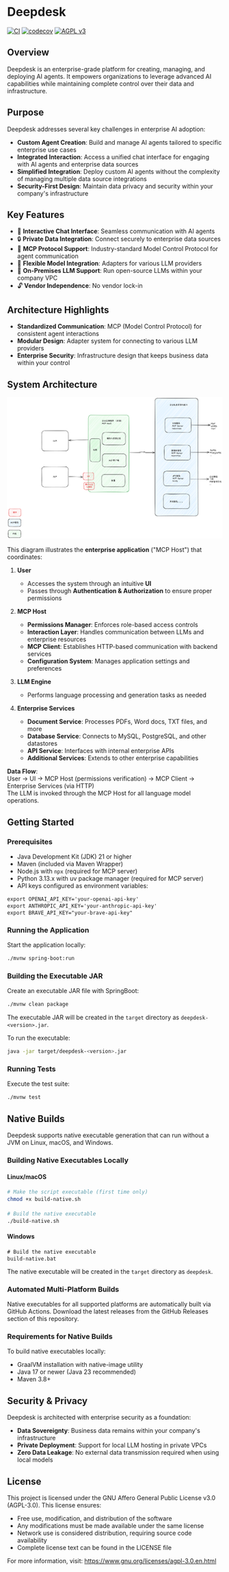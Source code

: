 # Deepdesk
[![CI](https://github.com/moguyn/deepdesk/actions/workflows/ci.yml/badge.svg)](https://github.com/moguyn/deepdesk/actions/workflows/ci.yml)
[![codecov](https://codecov.io/gh/moguyn/deepdesk/graph/badge.svg?token=Q46OP0MTY5)](https://codecov.io/gh/moguyn/deepdesk)
[![AGPL v3](https://img.shields.io/badge/License-AGPL%20v3-blue.svg)](https://www.gnu.org/licenses/agpl-3.0)

## Overview

Deepdesk is an enterprise-grade platform for creating, managing, and deploying AI agents. It empowers organizations to leverage advanced AI capabilities while maintaining complete control over their data and infrastructure.

## Purpose

Deepdesk addresses several key challenges in enterprise AI adoption:

- **Custom Agent Creation**: Build and manage AI agents tailored to specific enterprise use cases
- **Integrated Interaction**: Access a unified chat interface for engaging with AI agents and enterprise data sources
- **Simplified Integration**: Deploy custom AI agents without the complexity of managing multiple data source integrations
- **Security-First Design**: Maintain data privacy and security within your company's infrastructure

## Key Features

- 💬 **Interactive Chat Interface**: Seamless communication with AI agents
- 🔒 **Private Data Integration**: Connect securely to enterprise data sources
- 🔄 **MCP Protocol Support**: Industry-standard Model Control Protocol for agent communication
- 🔌 **Flexible Model Integration**: Adapters for various LLM providers
- 🏢 **On-Premises LLM Support**: Run open-source LLMs within your company VPC
- 🔓 **Vendor Independence**: No vendor lock-in

## Architecture Highlights

- **Standardized Communication**: MCP (Model Control Protocol) for consistent agent interactions
- **Modular Design**: Adapter system for connecting to various LLM providers
- **Enterprise Security**: Infrastructure design that keeps business data within your control

## System Architecture

![System Architecture](images/archi.png)

This diagram illustrates the **enterprise application** ("MCP Host") that coordinates:

1. **User**  
   - Accesses the system through an intuitive **UI**  
   - Passes through **Authentication & Authorization** to ensure proper permissions

2. **MCP Host**  
   - **Permissions Manager**: Enforces role-based access controls
   - **Interaction Layer**: Handles communication between LLMs and enterprise resources
   - **MCP Client**: Establishes HTTP-based communication with backend services
   - **Configuration System**: Manages application settings and preferences

3. **LLM Engine**  
   - Performs language processing and generation tasks as needed

4. **Enterprise Services**  
   - **Document Service**: Processes PDFs, Word docs, TXT files, and more
   - **Database Service**: Connects to MySQL, PostgreSQL, and other datastores
   - **API Service**: Interfaces with internal enterprise APIs
   - **Additional Services**: Extends to other enterprise capabilities

**Data Flow**:  
User → UI → MCP Host (permissions verification) → MCP Client → Enterprise Services (via HTTP)  
The LLM is invoked through the MCP Host for all language model operations.

## Getting Started

### Prerequisites

- Java Development Kit (JDK) 21 or higher
- Maven (included via Maven Wrapper)
- Node.js with `npx` (required for MCP server)
- Python 3.13.x with uv package manager (required for MCP server)
- API keys configured as environment variables:

```shell
export OPENAI_API_KEY='your-openai-api-key'
export ANTHROPIC_API_KEY='your-anthropic-api-key'
export BRAVE_API_KEY="your-brave-api-key"
```

### Running the Application

Start the application locally:

```bash
./mvnw spring-boot:run
```

### Building the Executable JAR

Create an executable JAR file with SpringBoot:

```bash
./mvnw clean package
```

The executable JAR will be created in the `target` directory as `deepdesk-<version>.jar`.

To run the executable:

```bash
java -jar target/deepdesk-<version>.jar
```

### Running Tests

Execute the test suite:

```bash
./mvnw test
```

## Native Builds

Deepdesk supports native executable generation that can run without a JVM on Linux, macOS, and Windows.

### Building Native Executables Locally

#### Linux/macOS

```bash
# Make the script executable (first time only)
chmod +x build-native.sh

# Build the native executable
./build-native.sh
```

#### Windows

```batch
# Build the native executable
build-native.bat
```

The native executable will be created in the `target` directory as `deepdesk`.

### Automated Multi-Platform Builds

Native executables for all supported platforms are automatically built via GitHub Actions. Download the latest releases from the GitHub Releases section of this repository.

### Requirements for Native Builds

To build native executables locally:

- GraalVM installation with native-image utility
- Java 17 or newer (Java 23 recommended)
- Maven 3.8+

## Security & Privacy

Deepdesk is architected with enterprise security as a foundation:

- **Data Sovereignty**: Business data remains within your company's infrastructure
- **Private Deployment**: Support for local LLM hosting in private VPCs
- **Zero Data Leakage**: No external data transmission required when using local models

## License

This project is licensed under the GNU Affero General Public License v3.0 (AGPL-3.0). This license ensures:

- Free use, modification, and distribution of the software
- Any modifications must be made available under the same license
- Network use is considered distribution, requiring source code availability
- Complete license text can be found in the LICENSE file

For more information, visit: https://www.gnu.org/licenses/agpl-3.0.en.html